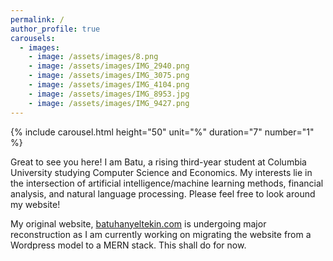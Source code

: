 ```yaml
---
permalink: /
author_profile: true
carousels:
  - images: 
    - image: /assets/images/8.png
    - image: /assets/images/IMG_2940.png
    - image: /assets/images/IMG_3075.png
    - image: /assets/images/IMG_4104.png
    - image: /assets/images/IMG_8953.jpg
    - image: /assets/images/IMG_9427.png
---
```


{% include carousel.html height="50" unit="%" duration="7" number="1" %}

Great to see you here! I am Batu, a rising third-year student at Columbia University studying Computer Science and Economics. My interests lie in the intersection of artificial intelligence/machine learning methods, financial analysis, and natural language processing. Please feel free to look around my website!

My original website, [batuhanyeltekin.com](https://batuhanyeltekin.com) is undergoing major reconstruction as I am currently working on migrating the website from a Wordpress model to a MERN stack. This shall do for now. 

